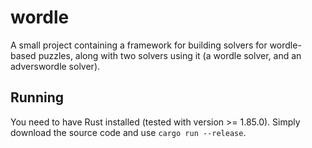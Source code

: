 # wordle
A small project containing a framework for building solvers for wordle-based puzzles, along with two solvers using it (a wordle solver, and an adverswordle solver).

## Running
You need to have Rust installed (tested with version >= 1.85.0). Simply download the source code and use `cargo run --release`.